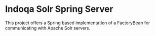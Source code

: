 # Indoqa Solr Spring Server

This project offers a Spring based implementation of a FactoryBean for communicating with Apache Solr servers. 

